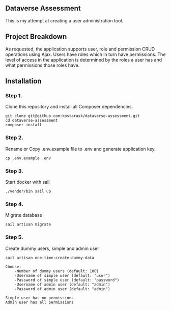 ## Dataverse Assessment

This is my attempt at creating a user administration tool.

## Project Breakdown
As requested, the application supports user, role and permission CRUD operations using Ajax. Users have roles which in turn have permissions. The level of access in the application is determined by the roles a user has and what permissions those roles have.

## Installation

### Step 1.
Clone this repository and install all Composer dependencies.
```
git clone git@github.com:kostarask/dataverse-assessment.git
cd dataverse-assessment
composer install
```

### Step 2.
Rename or Copy .env.example file to .env and generate application key.
```
cp .env.example .env
```

### Step 3.
Start docker with sail
```
./vendor/bin sail up
```

### Step 4.
Migrate database
```
sail artisan migrate
```

### Step 5.
Create dummy users, simple and admin user
```
sail artisan one-time:create-dummy-data

Choose:
    -Number of dummy users (default: 100)
    -Username of simple user (default: "user")
    -Password of simple user (default: "password")
    -Username of admin user (default: "admin")
    -Password of admin user (default: "admin")

Simple user has no permissions
Admin user has all permissions
```
